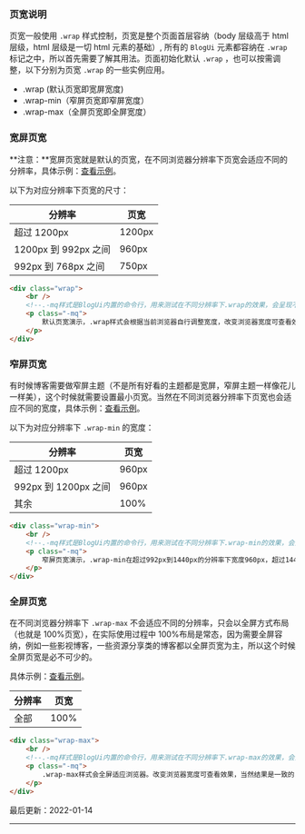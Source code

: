 ### 页宽说明

页宽一般使用 `.wrap` 样式控制，页宽是整个页面首层容纳（body 层级高于 html 层级，html 层级是一切 html 元素的基础）, 所有的 `BlogUi` 元素都容纳在 `.wrap` 标记之中，所以首先需要了解其用法。页面初始化默认 `.wrap` ，也可以按需调整，以下分别为页宽 `.wrap` 的一些实例应用。

* .wrap (默认页宽即宽屏宽度)
* .wrap-min（窄屏页宽即窄屏宽度）
* .wrap-max（全屏页宽即全屏宽度）

### 宽屏页宽

**注意：**宽屏页宽就是默认的页宽，在不同浏览器分辨率下页宽会适应不同的分辨率，具体示例：[查看示例](http://localhost:3000/design/view.html?pageurl=http://localhost:3000/examples/wrap.html)。

以下为对应分辨率下页宽的尺寸：

| 分辨率               | 页宽   |
| -------------------- | ------ |
| 超过 1200px          | 1200px |
| 1200px 到 992px 之间 | 960px  |
| 992px 到 768px 之间  | 750px  |

```html
<div class="wrap">
    <br />
    <!--.-mq样式是BlogUi内置的命令行，用来测试在不同分辨率下.wrap的效果，会呈现不同颜色-->
    <p class="-mq">
        默认页宽演示，.wrap样式会根据当前浏览器自行调整宽度，改变浏览器宽度可查看效果。
    </p>
</div>
```

### 窄屏页宽

有时候博客需要做窄屏主题（不是所有好看的主题都是宽屏，窄屏主题一样像花儿一样美），这个时候就需要设置最小页宽。当然在不同浏览器分辨率下页宽也会适应不同的宽度，具体示例：[查看示例](http://localhost:3000/design/view.html?pageurl=http://localhost:3000/examples/wrap-min.html)。

以下为对应分辨率下 `.wrap-min` 的宽度：

| 分辨率               | 页宽  |
| -------------------- | ----- |
| 超过 1200px          | 960px |
| 992px 到 1200px 之间 | 960px |
| 其余                 | 100%  |

```html
<div class="wrap-min">
    <br />
    <!--.-mq样式是BlogUi内置的命令行，用来测试在不同分辨率下.wrap-min的效果，会呈现不同颜色-->
    <p class="-mq">
        窄屏页宽演示，.wrap-min在超过992px到1440px的分辨率下宽度960px，超过1440px则宽度1200px，其他全部为100%(也就是全屏)，改变浏览器宽度可查看效果。
    </p>
</div>
```

### 全屏页宽

在不同浏览器分辨率下 `.wrap-max` 不会适应不同的分辨率，只会以全屏方式布局（也就是 100%页宽），在实际使用过程中 100%布局是常态，因为需要全屏容纳，例如一些影视博客，一些资源分享类的博客都以全屏页宽为主，所以这个时候全屏页宽是必不可少的。

具体示例：[查看示例](http://localhost:3000/design/view.html?pageurl=http://localhost:3000/examples/wrap-max.html)。

| 分辨率 | 页宽 |
| ------ | ---- |
| 全部   | 100% |

```html
<div class="wrap-max">
    <br />
    <!--.-mq样式是BlogUi内置的命令行，用来测试在不同分辨率下.wrap-max的效果，会呈现不同颜色-->
    <p class="-mq">
        .wrap-max样式会全屏适应浏览器。改变浏览器宽度可查看效果，当然结果是一致的，在什么样的分辨率下.wrap-max都是全屏宽度。
    </p>
</div>
```

最后更新：2022-01-14

---
